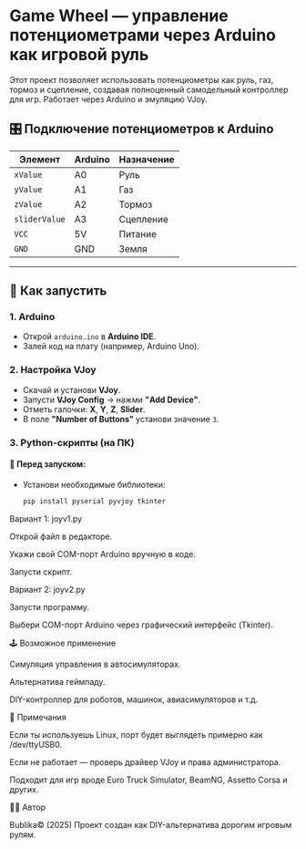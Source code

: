 # Game Wheel — управление потенциометрами через Arduino как игровой руль

Этот проект позволяет использовать потенциометры как руль, газ, тормоз и сцепление, создавая полноценный самодельный контроллер для игр. Работает через Arduino и эмуляцию VJoy.

## 🎛️ Подключение потенциометров к Arduino

| Элемент        | Arduino | Назначение    |
|----------------|---------|---------------|
| `xValue`       | A0      | Руль          |
| `yValue`       | A1      | Газ           |
| `zValue`       | A2      | Тормоз        |
| `sliderValue`  | A3      | Сцепление     |
| `VCC`          | 5V      | Питание       |
| `GND`          | GND     | Земля         |

---

## 🚀 Как запустить

### 1. Arduino
- Открой `arduino.ino` в **Arduino IDE**.
- Залей код на плату (например, Arduino Uno).

### 2. Настройка VJoy
- Скачай и установи **VJoy**.
- Запусти **VJoy Config** → нажми **"Add Device"**.
- Отметь галочки: **X**, **Y**, **Z**, **Slider**.
- В поле **"Number of Buttons"** установи значение `3`.

### 3. Python-скрипты (на ПК)

#### 📌 Перед запуском:
- Установи необходимые библиотеки:
  ```bash
  pip install pyserial pyvjoy tkinter

Вариант 1: joyv1.py

Открой файл в редакторе.

Укажи свой COM-порт Arduino вручную в коде.

Запусти скрипт.

Вариант 2: joyv2.py

Запусти программу.

Выбери COM-порт Arduino через графический интерфейс (Tkinter).

🕹️ Возможное применение

Симуляция управления в автосимуляторах.

Альтернатива геймпаду.

DIY-контроллер для роботов, машинок, авиасимуляторов и т.д.

📌 Примечания

Если ты используешь Linux, порт будет выглядеть примерно как /dev/ttyUSB0.

Если не работает — проверь драйвер VJoy и права администратора.

Подходит для игр вроде Euro Truck Simulator, BeamNG, Assetto Corsa и других.

👨‍💻 Автор

Bublika© (2025)
Проект создан как DIY-альтернатива дорогим игровым рулям.
